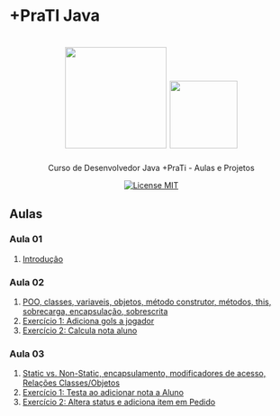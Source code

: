 # +PraTI Java

<h1 align="center">
  <img src="https://www.maisprati.com.br/wp-content/uploads/2020/06/logo_azul.png" width="180">
  <img src="https://cdn.iconscout.com/icon/free/png-256/java-43-569305.png" width="120">
</h1>

<p align="center">Curso de Desenvolvedor Java +PraTi - Aulas e Projetos</p>

<p align="center">
  <a href="https://opensource.org/licenses/MIT">
    <img src="https://img.shields.io/badge/License-MIT-blue.svg" alt="License MIT">
  </a>
</p>

## Aulas

### Aula 01

1. [Introdução](Aula_01/Aula1)

### Aula 02

1. [POO, classes, variaveis, objetos, método construtor, métodos, this, sobrecarga, encapsulação, sobrescrita ](Aula_02/Aula02)
2. [Exercício 1: Adiciona gols a jogador](Aula_02/Aula02_Exercicio1)
3. [Exercício 2: Calcula nota aluno](Aula_02/Aula02_Exercicio2)

### Aula 03

1. [Static vs. Non-Static, encapsulamento, modificadores de acesso, Relações Classes/Objetos](Aula_03/Aula03)
2. [Exercício 1: Testa ao adicionar nota a Aluno](Aula_03/Aula03_Exercicio1)
3. [Exercício 2: Altera status e adiciona item em Pedido](Aula_03/Aula03_Exercicio2)